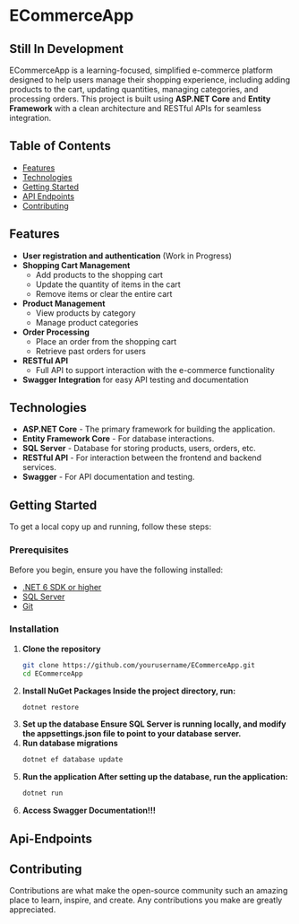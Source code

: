 # ECommerceApp

## **Still In Development**

ECommerceApp is a learning-focused, simplified e-commerce platform designed to help users manage their shopping experience, including adding products to the cart, updating quantities, managing categories, and processing orders. This project is built using **ASP.NET Core** and **Entity Framework** with a clean architecture and RESTful APIs for seamless integration.

## Table of Contents
- [Features](#features)
- [Technologies](#technologies)
- [Getting Started](#getting-started)
- [API Endpoints](#api-endpoints)
- [Contributing](#contributing)

## Features
- **User registration and authentication** (Work in Progress)
- **Shopping Cart Management**
  - Add products to the shopping cart
  - Update the quantity of items in the cart
  - Remove items or clear the entire cart
- **Product Management**
  - View products by category
  - Manage product categories
- **Order Processing**
  - Place an order from the shopping cart
  - Retrieve past orders for users
- **RESTful API**
  - Full API to support interaction with the e-commerce functionality
- **Swagger Integration** for easy API testing and documentation

## Technologies
- **ASP.NET Core** - The primary framework for building the application.
- **Entity Framework Core** - For database interactions.
- **SQL Server** - Database for storing products, users, orders, etc.
- **RESTful API** - For interaction between the frontend and backend services.
- **Swagger** - For API documentation and testing.

## Getting Started

To get a local copy up and running, follow these steps:

### Prerequisites
Before you begin, ensure you have the following installed:
- [.NET 6 SDK or higher](https://dotnet.microsoft.com/download)
- [SQL Server](https://www.microsoft.com/en-us/sql-server/sql-server-downloads)
- [Git](https://git-scm.com/)

### Installation

1. **Clone the repository**
   ```bash
   git clone https://github.com/yourusername/ECommerceApp.git
   cd ECommerceApp
2. **Install NuGet Packages Inside the project directory, run:**
   ```bash
   dotnet restore
3. **Set up the database Ensure SQL Server is running locally, and modify the appsettings.json file to point to your database server.**
4. **Run database migrations**
   ```bash
   dotnet ef database update
5. **Run the application After setting up the database, run the application:**
   ```bash
   dotnet run
6. **Access Swagger Documentation!!!**

## Api-Endpoints

## Contributing

Contributions are what make the open-source community such an amazing place to learn, inspire, and create. Any contributions you make are greatly appreciated.
